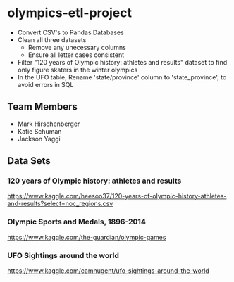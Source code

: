 # olympics-etl-project

- Convert CSV's to Pandas Databases
- Clean all three datasets
    - Remove any unecessary columns
    - Ensure all letter cases consistent
- Filter "120 years of Olympic history: athletes and results" dataset to find only figure skaters in the winter olympics
- In the UFO table, Rename 'state/province' column to 'state_province', to avoid errors in SQL


## Team Members
- Mark Hirschenberger
- Katie Schuman
- Jackson Yaggi


## Data Sets 


### 120 years of Olympic history: athletes and results
https://www.kaggle.com/heesoo37/120-years-of-olympic-history-athletes-and-results?select=noc_regions.csv


### Olympic Sports and Medals, 1896-2014
https://www.kaggle.com/the-guardian/olympic-games


### UFO Sightings around the world
https://www.kaggle.com/camnugent/ufo-sightings-around-the-world




